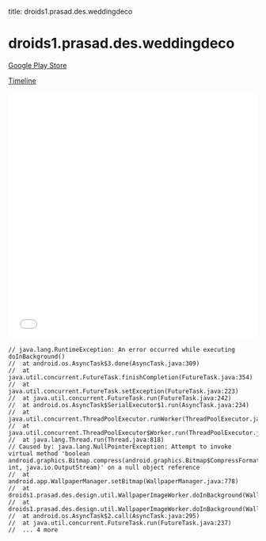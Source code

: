 title: droids1.prasad.des.weddingdeco

# droids1.prasad.des.weddingdeco

[Google Play Store](https://play.google.com/store/apps/details?id=droids1.prasad.des.weddingdeco)

[Timeline](./vis-timeline.html)

<iframe src="./vis-timeline.html" width="100%" height="500px" style="border:none;"></iframe>

```
// java.lang.RuntimeException: An error occurred while executing doInBackground()
// 	at android.os.AsyncTask$3.done(AsyncTask.java:309)
// 	at java.util.concurrent.FutureTask.finishCompletion(FutureTask.java:354)
// 	at java.util.concurrent.FutureTask.setException(FutureTask.java:223)
// 	at java.util.concurrent.FutureTask.run(FutureTask.java:242)
// 	at android.os.AsyncTask$SerialExecutor$1.run(AsyncTask.java:234)
// 	at java.util.concurrent.ThreadPoolExecutor.runWorker(ThreadPoolExecutor.java:1113)
// 	at java.util.concurrent.ThreadPoolExecutor$Worker.run(ThreadPoolExecutor.java:588)
// 	at java.lang.Thread.run(Thread.java:818)
// Caused by: java.lang.NullPointerException: Attempt to invoke virtual method 'boolean android.graphics.Bitmap.compress(android.graphics.Bitmap$CompressFormat, int, java.io.OutputStream)' on a null object reference
// 	at android.app.WallpaperManager.setBitmap(WallpaperManager.java:778)
// 	at droids1.prasad.des.design.util.WallpaperImageWorker.doInBackground(WallpaperImageWorker.java:40)
// 	at droids1.prasad.des.design.util.WallpaperImageWorker.doInBackground(WallpaperImageWorker.java:11)
// 	at android.os.AsyncTask$2.call(AsyncTask.java:295)
// 	at java.util.concurrent.FutureTask.run(FutureTask.java:237)
// 	... 4 more

```



